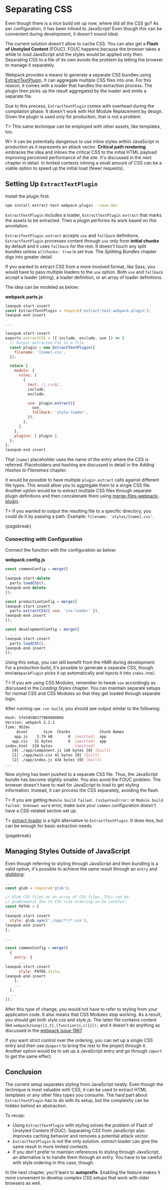 # Separating CSS

Even though there is a nice build set up now, where did all the CSS go? As per configuration, it has been inlined to JavaScript! Even though this can be convenient during development, it doesn't sound ideal.

The current solution doesn't allow to cache CSS. You can also get a **Flash of Unstyled Content** (FOUC). FOUC happens because the browser takes a while to load JavaScript and the styles would be applied only then. Separating CSS to a file of its own avoids the problem by letting the browser to manage it separately.

Webpack provides a means to generate a separate CSS bundles using [ExtractTextPlugin](https://www.npmjs.com/package/extract-text-webpack-plugin). It can aggregate multiple CSS files into one. For this reason, it comes with a loader that handles the extraction process. The plugin then picks up the result aggregated by the loader and emits a separate file.

Due to this process, `ExtractTextPlugin` comes with overhead during the compilation phase. It doesn't work with Hot Module Replacement by design. Given the plugin is used only for production, that is not a problem.

T> This same technique can be employed with other assets, like templates, too.

W> It can be potentially dangerous to use inline styles within JavaScript in production as it represents an attack vector. **Critical path rendering** embraces the idea and inlines the critical CSS to the initial HTML payload improving perceived performance of the site. It's discussed in the next chapter in detail. In limited contexts inlining a small amount of CSS can be a viable option to speed up the initial load (fewer requests).

## Setting Up `ExtractTextPlugin`

Install the plugin first:

```bash
npm install extract-text-webpack-plugin --save-dev
```

`ExtractTextPlugin` includes a loader, `ExtractTextPlugin.extract` that marks the assets to be extracted. Then a plugin performs its work based on this annotation.

`ExtractTextPlugin.extract` accepts `use` and `fallback` definitions. `ExtractTextPlugin` processes content through `use` only from **initial chunks** by default and it uses `fallback` for the rest. It doesn't touch any split bundles unless `allChunks: true` is set true. The *Splitting Bundles* chapter digs into greater detail.

If you wanted to extract CSS from a more involved format, like Sass, you would have to pass multiple loaders to the `use` option. Both `use` and `fallback` accept a loader (string), a loader definition, or an array of loader definitions.

The idea can be modeled as below:

**webpack.parts.js**

```javascript
leanpub-start-insert
const ExtractTextPlugin = require('extract-text-webpack-plugin');
leanpub-end-insert

...

leanpub-start-insert
exports.extractCSS = ({ include, exclude, use }) => {
  // Output extracted CSS to a file
  const plugin = new ExtractTextPlugin({
    filename: '[name].css',
  });

  return {
    module: {
      rules: [
        {
          test: /\.css$/,
          include,
          exclude,

          use: plugin.extract({
            use,
            fallback: 'style-loader',
          }),
        },
      ],
    },
    plugins: [ plugin ],
  };
};
leanpub-end-insert
```

That `[name]` placeholder uses the name of the entry where the CSS is referred. Placeholders and hashing are discussed in detail in the *Adding Hashes to Filenames* chapter.

It would be possible to have multiple `plugin.extract` calls against different file types. This would allow you to aggregate them to a single CSS file. Another option would be to extract multiple CSS files through separate plugin definitions and then concatenate them using [merge-files-webpack-plugin](https://www.npmjs.com/package/merge-files-webpack-plugin).

T> If you wanted to output the resulting file to a specific directory, you could do it by passing a path. Example: `filename: 'styles/[name].css'`.

{pagebreak}

### Connecting with Configuration

Connect the function with the configuration as below:

**webpack.config.js**

```javascript
const commonConfig = merge([
  ...
leanpub-start-delete
  parts.loadCSS(),
leanpub-end-delete
]);

const productionConfig = merge([
leanpub-start-insert
  parts.extractCSS({ use: 'css-loader' }),
leanpub-end-insert
]);

const developmentConfig = merge([
  ...
leanpub-start-insert
  parts.loadCSS(),
leanpub-end-insert
]);
```

Using this setup, you can still benefit from the HMR during development. For a production build, it's possible to generate a separate CSS, though. `HtmlWebpackPlugin` picks it up automatically and injects it into `index.html`.

T> If you are using CSS Modules, remember to tweak `use` accordingly as discussed in the *Loading Styles* chapter. You can maintain separate setups for normal CSS and CSS Modules so that they get loaded through separate logic.

After running `npm run build`, you should see output similar to the following:

```bash
Hash: 57e54590377069688806
Version: webpack 2.2.1
Time: 952ms
     Asset       Size  Chunks             Chunk Names
    app.js    3.79 kB       0  [emitted]  app
   app.css   32 bytes       0  [emitted]  app
index.html  218 bytes          [emitted]
   [0] ./app/component.js 148 bytes {0} [built]
   [1] ./app/main.css 41 bytes {0} [built]
   [2] ./app/index.js 434 bytes {0} [built]
...
```

Now styling has been pushed to a separate CSS file. Thus, the JavaScript bundle has become slightly smaller. You also avoid the FOUC problem. The browser doesn't have to wait for JavaScript to load to get styling information. Instead, it can process the CSS separately, avoiding the flash.

T> If you are getting `Module build failed: CssSyntaxError:` or `Module build failed: Unknown word` error, make sure your `common` configuration doesn't have a CSS-related section set up.

T> [extract-loader](https://www.npmjs.com/package/extract-loader) is a light alternative to `ExtractTextPlugin`. It does less, but can be enough for basic extraction needs.

{pagebreak}

## Managing Styles Outside of JavaScript

Even though referring to styling through JavaScript and then bundling is a valid option, it's possible to achieve the same result through an `entry` and [globbing](https://www.npmjs.com/package/glob):

```javascript
...
const glob = require('glob');

// Glob CSS files as an array of CSS files. This can be
// problematic due to CSS rule ordering so be careful!
const PATHS = {
  ...
leanpub-start-insert
  style: glob.sync('./app/**/*.css'),
leanpub-end-insert
};

...

const commonConfig = merge([
  {
    entry: {
      ...
leanpub-start-insert
      style: PATHS.style,
leanpub-end-insert
    },
    ...
  },
  ...
]);
```

After this type of change, you would not have to refer to styling from your application code. It also means that CSS Modules stop working. As a result, you should get both *style.css* and *style.js*. The latter file contains content like `webpackJsonp([1,3],[function(n,c){}]);` and it doesn't do anything as discussed in the [webpack issue 1967](https://github.com/webpack/webpack/issues/1967).

If you want strict control over the ordering, you can set up a single CSS entry and then use `@import` to bring the rest to the project through it. Another option would be to set up a JavaScript entry and go through `import` to get the same effect.

## Conclusion

The current setup separates styling from JavaScript neatly. Even though the technique is most valuable with CSS, it can be used to extract HTML templates or any other files types you consume. The hard part about `ExtractTextPlugin` has to do with its setup, but the complexity can be hidden behind an abstraction.

To recap:

* Using `ExtractTextPlugin` with styling solves the problem of Flash of Unstyled Content (FOUC). Separating CSS from JavaScript also improves caching behavior and removes a potential attack vector.
* `ExtractTextPlugin` is not the only solution. *extract-loader* can give the same result in more limited contexts.
* If you don't prefer to maintain references to styling through JavaScript, an alternative is to handle them through an entry. You have to be careful with style ordering in this case, though.

In the next chapter, you'll learn to **autoprefix**. Enabling the feature makes it more convenient to develop complex CSS setups that work with older browsers as well.
